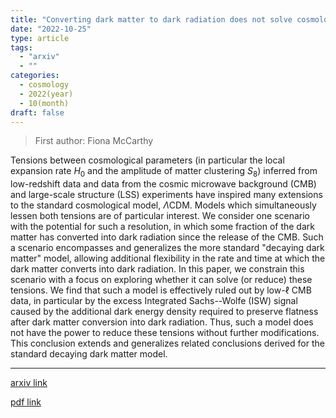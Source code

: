 ```yaml
---
title: "Converting dark matter to dark radiation does not solve cosmological tensions"
date: "2022-10-25"
type: article
tags:
  - "arxiv"
  - ""
categories:
  - cosmology
  - 2022(year)
  - 10(month)
draft: false
---
```


> First author: Fiona McCarthy

 Tensions between cosmological parameters (in particular the local expansion
rate $H_0$ and the amplitude of matter clustering $S_8$) inferred from
low-redshift data and data from the cosmic microwave background (CMB) and
large-scale structure (LSS) experiments have inspired many extensions to the
standard cosmological model, $\Lambda$CDM. Models which simultaneously lessen
both tensions are of particular interest. We consider one scenario with the
potential for such a resolution, in which some fraction of the dark matter has
converted into dark radiation since the release of the CMB. Such a scenario
encompasses and generalizes the more standard "decaying dark matter" model,
allowing additional flexibility in the rate and time at which the dark matter
converts into dark radiation. In this paper, we constrain this scenario with a
focus on exploring whether it can solve (or reduce) these tensions. We find
that such a model is effectively ruled out by low-$\ell$ CMB data, in
particular by the excess Integrated Sachs--Wolfe (ISW) signal caused by the
additional dark energy density required to preserve flatness after dark matter
conversion into dark radiation. Thus, such a model does not have the power to
reduce these tensions without further modifications. This conclusion extends
and generalizes related conclusions derived for the standard decaying dark
matter model.

---
[arxiv link](http://arxiv.org/abs/2210.14339v1)

[pdf link](http://arxiv.org/pdf/2210.14339v1)